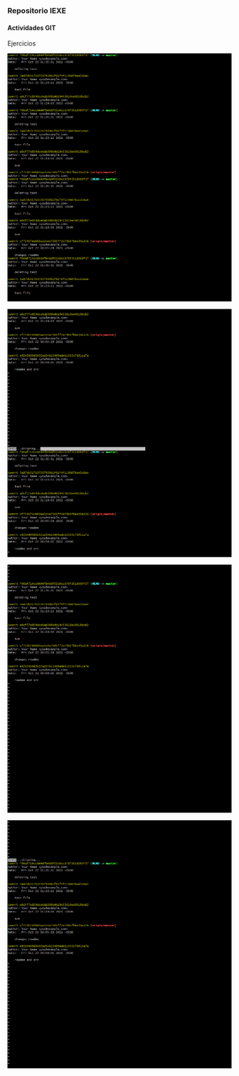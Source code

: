 ### Repositorio IEXE

#### Actividades GIT

Ejercicios

![mintty.2021-10-22_02-05-35.png](https://github.com/JLjimenez85/test-git/blob/master/images/mintty.2021-10-22_02-05-35.png)

![mintty.2021-10-22_02-05-44.png](https://github.com/JLjimenez85/test-git/blob/master/images/mintty.2021-10-22_02-05-44.png)

![mintty.2021-10-22_02-05-50.png](https://github.com/JLjimenez85/test-git/blob/master/images/mintty.2021-10-22_02-05-50.png)

![mintty.2021-10-22_02-05-55.png](https://github.com/JLjimenez85/test-git/blob/master/images/mintty.2021-10-22_02-05-55.png)

